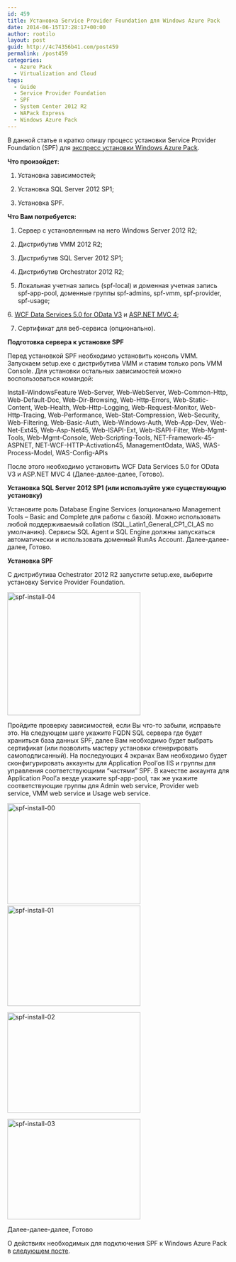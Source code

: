```yaml
---
id: 459
title: Установка Service Provider Foundation для Windows Azure Pack
date: 2014-06-15T17:28:17+00:00
author: rootilo
layout: post
guid: http://4c74356b41.com/post459
permalink: /post459
categories:
  - Azure Pack
  - Virtualization and Cloud
tags:
  - Guide
  - Service Provider Foundation
  - SPF
  - System Center 2012 R2
  - WAPack Express
  - Windows Azure Pack
---
```

В данной статье я кратко опишу процесс установки Service Provider Foundation (SPF) для [экспресс установки Windows Azure Pack](http://4c74356b41.com/post422).

**Что произойдет:**
  
1. Установка зависимостей;
  
2. Установка SQL Server 2012 SP1;
  
3. Установка SPF.

**Что Вам потребуется:**
  
1. Сервер с установленным на него Windows Server 2012 R2;
  
2. Дистрибутив VMM 2012 R2;
  
3. Дистрибутив SQL Server 2012 SP1;
  
4. Дистрибутив Orchestrator 2012 R2;
  
5. Локальная учетная запись (spf-local) и доменная учетная запись spf-app-pool, доменные группы spf-admins, spf-vmm, spf-provider, spf-usage;
  
6. <a href="http://www.microsoft.com/en-us/download/details.aspx?id=29306" target="_blank">WCF Data Services 5.0 for OData V3</a> и <a href="http://www.microsoft.com/en-us/download/details.aspx?id=30683" target="_blank">ASP.NET MVC 4</a>;
  
7. Сертификат для веб-сервиса (опционально).

**Подготовка сервера к установке SPF**
  
Перед установкой SPF необходимо установить консоль VMM. Запускаем setup.exe с дистрибутива VMM и ставим только роль VMM Console. Для установки остальных зависимостей можно воспользоваться командой:
  
Install-WindowsFeature Web-Server, Web-WebServer, Web-Common-Http, Web-Default-Doc, Web-Dir-Browsing, Web-Http-Errors, Web-Static-Content, Web-Health, Web-Http-Logging, Web-Request-Monitor, Web-Http-Tracing, Web-Performance, Web-Stat-Compression, Web-Security, Web-Filtering, Web-Basic-Auth, Web-Windows-Auth, Web-App-Dev, Web-Net-Ext45, Web-Asp-Net45, Web-ISAPI-Ext, Web-ISAPI-Filter, Web-Mgmt-Tools, Web-Mgmt-Console, Web-Scripting-Tools, NET-Framework-45-ASPNET, NET-WCF-HTTP-Activation45, ManagementOdata, WAS, WAS-Process-Model, WAS-Config-APIs
  
После этого необходимо установить WCF Data Services 5.0 for OData V3 и ASP.NET MVC 4 (Далее-далее-далее, Готово).

**Установка SQL Server 2012 SP1 (или используйте уже существующую установку)**
  
Установите роль Database Engine Services (опционально Management Tools – Basic and Complete для работы с базой). Можно использовать любой поддерживаемый collation (SQL\_Latin1\_General\_CP1\_CI_AS по умолчанию). Сервисы SQL Agent и SQL Engine должны запускаться автоматически и использовать доменный RunAs Account. Далее-далее-далее, Готово.

**Установка SPF**
  
С дистрибутива Ochestrator 2012 R2 запустите setup.exe, выберите установку Service Provider Foundation.
  
<a href="http://4c74356b41.com/wp-content/uploads/2016/02/spf-install-04.png" rel="attachment wp-att-4933"><img src="http://4c74356b41.com/wp-content/uploads/2016/02/spf-install-04-300x277.png" alt="spf-install-04" width="300" height="277" /></a>
  
Пройдите проверку зависимостей, если Вы что-то забыли, исправьте это. На следующем шаге укажите FQDN SQL сервера где будет храниться база данных SPF, далее Вам необходимо будет выбрать сертификат (или позволить мастеру установки сгенерировать самоподписанный). На последующих 4 экранах Вам необходимо будет сконфигурировать аккаунты для Application Pool&#8217;ов IIS и группы для управления соответствующими &#8220;частями&#8221; SPF. В качестве аккаунта для Application Pool&#8217;а везде укажите spf-app-pool, так же укажите соответствующие группы для Admin web service, Provider web service, VMM web service и Usage web service.
  
<a href="http://4c74356b41.com/wp-content/uploads/2016/02/spf-install-00.png" rel="attachment wp-att-4917"><img src="http://4c74356b41.com/wp-content/uploads/2016/02/spf-install-00-300x227.png" alt="spf-install-00" width="300" height="227" /></a> <a href="http://4c74356b41.com/wp-content/uploads/2016/02/spf-install-01.png" rel="attachment wp-att-4921"><img src="http://4c74356b41.com/wp-content/uploads/2016/02/spf-install-01-300x226.png" alt="spf-install-01" width="300" height="226" /></a>
  
<a href="http://4c74356b41.com/wp-content/uploads/2016/02/spf-install-02.png" rel="attachment wp-att-4925"><img src="http://4c74356b41.com/wp-content/uploads/2016/02/spf-install-02-300x226.png" alt="spf-install-02" width="300" height="226" /></a>
  
<a href="http://4c74356b41.com/wp-content/uploads/2016/02/spf-install-03.png" rel="attachment wp-att-4929"><img src="http://4c74356b41.com/wp-content/uploads/2016/02/spf-install-03-300x226.png" alt="spf-install-03" width="300" height="226" /></a>
  
Далее-далее-далее, Готово

О действиях необходимых для подключения SPF к Windows Azure Pack в [следующем посте](http://4c74356b41.com/post466).